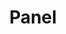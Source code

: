---
title: 'Panel'
categories: [flying, gallery]
tags: [tiger]
image: panel.jpg
caption:  
type: image
---